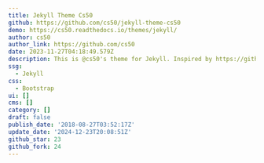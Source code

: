 ```yaml
---
title: Jekyll Theme Cs50
github: https://github.com/cs50/jekyll-theme-cs50
demo: https://cs50.readthedocs.io/themes/jekyll/
author: cs50
author_link: https://github.com/cs50
date: 2023-11-27T04:18:49.579Z
description: This is @cs50's theme for Jekyll. Inspired by https://github.com/poole/hyde.
ssg:
  - Jekyll
css:
  - Bootstrap
ui: []
cms: []
category: []
draft: false
publish_date: '2018-08-27T03:52:17Z'
update_date: '2024-12-23T20:08:51Z'
github_star: 23
github_fork: 24
---
```

